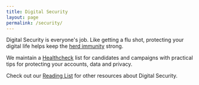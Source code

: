 ```yaml
---
title: Digital Security
layout: page
permalink: /security/
---
```


Digital Security is everyone's job. Like getting a flu shot, protecting your
digital life helps keep the [herd immunity](https://en.wikipedia.org/wiki/Herd_immunity) strong.

We maintain a [Healthcheck](healthcheck.html) list for candidates
and campaigns with practical tips for protecting your accounts, data and privacy.

Check out our [Reading List](reading.html) for other resources about Digital Security. 
